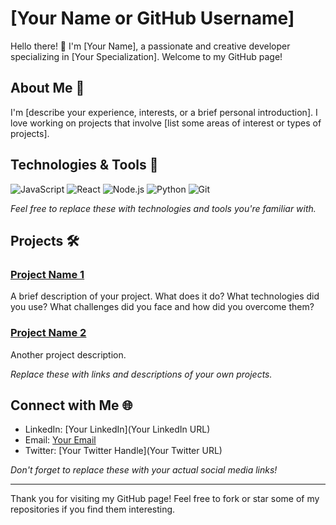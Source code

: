 # [Your Name or GitHub Username]

Hello there! 👋 I'm [Your Name], a passionate and creative developer specializing in [Your Specialization]. Welcome to my GitHub page!

## About Me 🌱

I'm [describe your experience, interests, or a brief personal introduction]. I love working on projects that involve [list some areas of interest or types of projects].

## Technologies & Tools 🔧

<!-- Icons for tech stack -->
![JavaScript](https://img.shields.io/badge/-JavaScript-F7DF1E?style=for-the-badge&logo=javascript&logoColor=white)
![React](https://img.shields.io/badge/-React-61DAFB?style=for-the-badge&logo=react&logoColor=white)
![Node.js](https://img.shields.io/badge/-Node.js-339933?style=for-the-badge&logo=nodedotjs&logoColor=white)
![Python](https://img.shields.io/badge/-Python-3776AB?style=for-the-badge&logo=python&logoColor=white)
![Git](https://img.shields.io/badge/-Git-F05032?style=for-the-badge&logo=git&logoColor=white)
<!-- Add more icons as per your tech stack -->

*Feel free to replace these with technologies and tools you're familiar with.*

## Projects :hammer_and_wrench:

<!-- Example Project -->
### [Project Name 1](link-to-your-project)
A brief description of your project. What does it do? What technologies did you use? What challenges did you face and how did you overcome them?

### [Project Name 2](link-to-your-project)
Another project description.

*Replace these with links and descriptions of your own projects.*

## Connect with Me 🌐

- LinkedIn: [Your LinkedIn](Your LinkedIn URL)
- Email: [Your Email](mailto:your.email@example.com)
- Twitter: [Your Twitter Handle](Your Twitter URL)

*Don't forget to replace these with your actual social media links!*

---

Thank you for visiting my GitHub page! Feel free to fork or star some of my repositories if you find them interesting.
